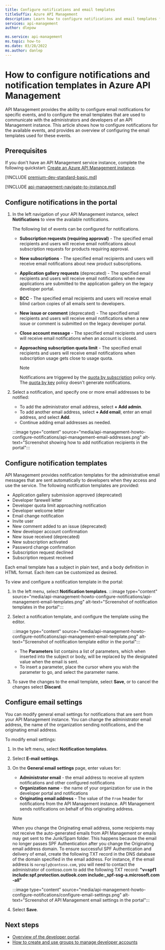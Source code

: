 ```yaml
---
title: Configure notifications and email templates
titleSuffix: Azure API Management
description: Learn how to configure notifications and email templates for events in Azure API Management.
services: api-management
author: dlepow

ms.service: api-management
ms.topic: how-to
ms.date: 03/28/2022
ms.author: danlep
---
```


# How to configure notifications and notification templates in Azure API Management

API Management provides the ability to configure email notifications for specific events, and to configure the email templates that are used to communicate with the administrators and developers of an API Management instance. This article shows how to configure notifications for the available events, and provides an overview of configuring the email templates used for these events.

## Prerequisites

If you don't have an API Management service instance, complete the following quickstart: [Create an Azure API Management instance](get-started-create-service-instance.md).

[!INCLUDE [premium-dev-standard-basic.md](../../includes/api-management-availability-premium-dev-standard-basic.md)]

[!INCLUDE [api-management-navigate-to-instance.md](../../includes/api-management-navigate-to-instance.md)]

## <a name="publisher-notifications"> </a>Configure notifications in the portal

1. In the left navigation of your API Management instance, select **Notifications** to view the available notifications.

    The following list of events can be configured for notifications.

    -   **Subscription requests (requiring approval)** - The specified email recipients and users will receive email notifications about subscription requests for products requiring approval.
    -   **New subscriptions** - The specified email recipients and users will receive email notifications about new product subscriptions.
    -   **Application gallery requests** (deprecated) - The specified email recipients and users will receive email notifications when new applications are submitted to the application gallery on the legacy developer portal.
    -   **BCC** - The specified email recipients and users will receive email blind carbon copies of all emails sent to developers.
    -   **New issue or comment** (deprecated) - The specified email recipients and users will receive email notifications when a new issue or comment is submitted on the legacy developer portal.
    -   **Close account message** - The specified email recipients and users will receive email notifications when an account is closed.
    -   **Approaching subscription quota limit** - The specified email recipients and users will receive email notifications when subscription usage gets close to usage quota.

        > [!NOTE]
        > Notifications are triggered by the [quota by subscription](api-management-access-restriction-policies.md#SetUsageQuota) policy only. The [quota by key](api-management-access-restriction-policies.md#SetUsageQuotaByKey) policy doesn't generate notifications.

1. Select a notification, and specify one or more email addresses to be notified:
    * To add the administrator email address, select **+ Add admin**.
    * To add another email address, select **+ Add email**, enter an email address, and select **Add**. 
    * Continue adding email addresses as needed.

    :::image type="content" source="media/api-management-howto-configure-notifications/api-management-email-addresses.png" alt-text="Screenshot showing how to add notification recipients in the portal":::

## <a name="email-templates"> </a>Configure notification templates

API Management provides notification templates for the administrative email messages that are sent automatically to developers when they access and use the service. The following notification templates are provided:

-   Application gallery submission approved (deprecated) 
-   Developer farewell letter
-   Developer quota limit approaching notification
-   Developer welcome letter
-   Email change notification
-   Invite user
-   New comment added to an issue (deprecated) 
-   New developer account confirmation
-   New issue received (deprecated) 
-   New subscription activated
-   Password change confirmation
-   Subscription request declined
-   Subscription request received

Each email template has a subject in plain text, and a body definition in HTML format. Each item can be customized as desired.

To view and configure a notification template in the portal:

1. In the left menu, select **Notification templates**.
    :::image type="content" source="media/api-management-howto-configure-notifications/api-management-email-templates.png" alt-text="Screenshot of notification templates in the portal":::

1. Select a notification template, and configure the template using the editor.

    :::image type="content" source="media/api-management-howto-configure-notifications/api-management-email-template.png" alt-text="Screenshot of notification template editor in the portal":::

    * The **Parameters** list contains a list of parameters, which when inserted into the subject or body, will be replaced by the designated value when the email is sent.
    * To insert a parameter, place the cursor where you wish the parameter to go, and select the parameter name.

1. To save the changes to the email template, select **Save**, or to cancel the changes select **Discard**.

## Configure email settings

You can modify general email settings for notifications that are sent from your API Management instance. You can change the administrator email address, the name of the organization sending notifications, and the originating email address.

To modify email settings:

1. In the left menu, select **Notification templates**.
1. Select **E-mail settings**.
1. On the **General email settings** page, enter values for:
    * **Administrator email** - the email address to receive all system notifications and other configured notifications
    * **Organization name** - the name of your organization for use in the developer portal and notifications 
    * **Originating email address** - The value of the `From` header for notifications from the API Management instance. API Management sends notifications on behalf of this originating address.
    > [!NOTE]
    > When you change the Originating email address, some recipients may not receive the auto-generated emails from API Management or emails may get sent to the Junk/Spam folder. This happens because the email no longer passes SPF Authentication after you change the Originating email address domain. To ensure successful SPF Authentication and delivery of email, create the following TXT record in the DNS database of the domain specified in the email address. For instance, if the email address is `noreply@contoso.com`, you will need to contact the administrator of contoso.com to add the following TXT record: **"v=spf1 include:spf.protection.outlook.com include:_spf-ssg-a.microsoft.com -all"** 
    
      :::image type="content" source="media/api-management-howto-configure-notifications/configure-email-settings.png" alt-text="Screenshot of API Management email settings in the portal":::
1. Select **Save**.

## Next steps

* [Overview of the developer portal](api-management-howto-developer-portal.md).
* [How to create and use groups to manage developer accounts](api-management-howto-create-groups.md)
